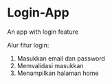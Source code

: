 # Login-App
An app with login feature

Alur fitur login: 
1. Masukkan email dan password
2. Memvalidasi masukkan
3. Menampilkan halaman home
